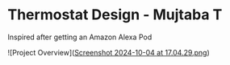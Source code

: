 # Thermostat Design - Mujtaba T 
 Inspired after getting an Amazon Alexa Pod
 
 
 ![Project Overview]([Screenshot 2024-10-04 at 17.04.29.png](https://github.com/MujtabaTaimur/ThermostatDesign/blob/main/Screenshot%202024-10-04%20at%2017.04.29.png))




